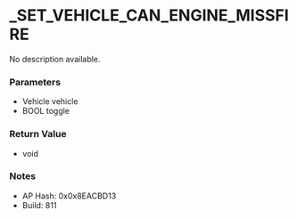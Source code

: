 # _SET_VEHICLE_CAN_ENGINE_MISSFIRE

No description available.

### Parameters
* Vehicle vehicle
* BOOL toggle

### Return Value
* void

### Notes
* AP Hash: 0x0x8EACBD13
* Build: 811


